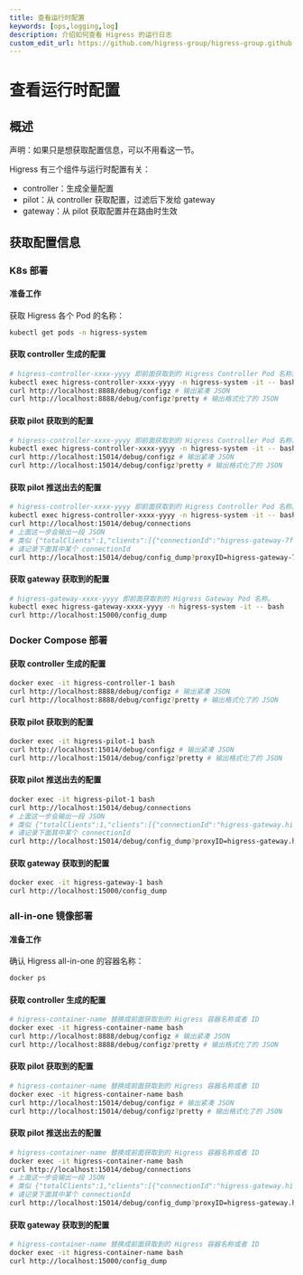 ```yaml
---
title: 查看运行时配置
keywords: [ops,logging,log]
description: 介绍如何查看 Higress 的运行日志
custom_edit_url: https://github.com/higress-group/higress-group.github.io/blob/main/src/content/docs/latest/zh-cn/ops/how-tos/view-configs.md
---
```

# 查看运行时配置

## 概述

声明：如果只是想获取配置信息，可以不用看这一节。

Higress 有三个组件与运行时配置有关：

- controller：生成全量配置
- pilot：从 controller 获取配置，过滤后下发给 gateway
- gateway：从 pilot 获取配置并在路由时生效

## 获取配置信息

### K8s 部署

#### 准备工作

获取 Higress 各个 Pod 的名称：

```bash
kubectl get pods -n higress-system
```

#### 获取 controller 生成的配置

```bash
# higress-controller-xxxx-yyyy 即前面获取到的 Higress Controller Pod 名称。
kubectl exec higress-controller-xxxx-yyyy -n higress-system -it -- bash
curl http://localhost:8888/debug/configz # 输出紧凑 JSON
curl http://localhost:8888/debug/configz?pretty # 输出格式化了的 JSON
```

#### 获取 pilot 获取到的配置

```bash
# higress-controller-xxxx-yyyy 即前面获取到的 Higress Controller Pod 名称。
kubectl exec higress-controller-xxxx-yyyy -n higress-system -it -- bash
curl http://localhost:15014/debug/configz # 输出紧凑 JSON
curl http://localhost:15014/debug/configz?pretty # 输出格式化了的 JSON
```

#### 获取 pilot 推送出去的配置

```bash
# higress-controller-xxxx-yyyy 即前面获取到的 Higress Controller Pod 名称。
kubectl exec higress-controller-xxxx-yyyy -n higress-system -it -- bash
curl http://localhost:15014/debug/connections
# 上面这一步会输出一段 JSON
# 类似 {"totalClients":1,"clients":[{"connectionId":"higress-gateway-7f9f949d64-hmmg8.higress-system-1","connectedAt":"2025-05-12T04:52:23.63339838Z","address":"10.42.0.47:56862","labels":null}]}
# 请记录下面其中某个 connectionId
curl http://localhost:15014/debug/config_dump?proxyID=higress-gateway-7f9f949d64-hmmg8.higress-system-1 # 请替换 proxyID 取值为前面记录的 connectionId
```

#### 获取 gateway 获取到的配置

```bash
# higress-gateway-xxxx-yyyy 即前面获取到的 Higress Gateway Pod 名称。
kubectl exec higress-gateway-xxxx-yyyy -n higress-system -it -- bash
curl http://localhost:15000/config_dump
```

### Docker Compose 部署

#### 获取 controller 生成的配置

```bash
docker exec -it higress-controller-1 bash
curl http://localhost:8888/debug/configz # 输出紧凑 JSON
curl http://localhost:8888/debug/configz?pretty # 输出格式化了的 JSON
```

#### 获取 pilot 获取到的配置

```bash
docker exec -it higress-pilot-1 bash
curl http://localhost:15014/debug/configz # 输出紧凑 JSON
curl http://localhost:15014/debug/configz?pretty # 输出格式化了的 JSON
```

#### 获取 pilot 推送出去的配置

```bash
docker exec -it higress-pilot-1 bash
curl http://localhost:15014/debug/connections
# 上面这一步会输出一段 JSON
# 类似 {"totalClients":1,"clients":[{"connectionId":"higress-gateway.higress-system-1","connectedAt":"2025-05-12T04:52:23.63339838Z","address":"10.42.0.47:56862","labels":null}]}
# 请记录下面其中某个 connectionId
curl http://localhost:15014/debug/config_dump?proxyID=higress-gateway.higress-system-1 # 请替换 proxyID 取值为前面记录的 connectionId
```

#### 获取 gateway 获取到的配置

```bash
docker exec -it higress-gateway-1 bash
curl http://localhost:15000/config_dump
```

### all-in-one 镜像部署

#### 准备工作

确认 Higress all-in-one 的容器名称：

```bash
docker ps
```

#### 获取 controller 生成的配置

```bash
# higress-container-name 替换成前面获取到的 Higress 容器名称或者 ID
docker exec -it higress-container-name bash
curl http://localhost:8888/debug/configz # 输出紧凑 JSON
curl http://localhost:8888/debug/configz?pretty # 输出格式化了的 JSON
```

#### 获取 pilot 获取到的配置

```bash
# higress-container-name 替换成前面获取到的 Higress 容器名称或者 ID
docker exec -it higress-container-name bash
curl http://localhost:15014/debug/configz # 输出紧凑 JSON
curl http://localhost:15014/debug/configz?pretty # 输出格式化了的 JSON
```

#### 获取 pilot 推送出去的配置

```bash
# higress-container-name 替换成前面获取到的 Higress 容器名称或者 ID
docker exec -it higress-container-name bash
curl http://localhost:15014/debug/connections
# 上面这一步会输出一段 JSON
# 类似 {"totalClients":1,"clients":[{"connectionId":"higress-gateway.higress-system-1","connectedAt":"2025-05-12T04:52:23.63339838Z","address":"10.42.0.47:56862","labels":null}]}
# 请记录下面其中某个 connectionId
curl http://localhost:15014/debug/config_dump?proxyID=higress-gateway.higress-system-1 # 请替换 proxyID 取值为前面记录的 connectionId
```

#### 获取 gateway 获取到的配置

```bash
# higress-container-name 替换成前面获取到的 Higress 容器名称或者 ID
docker exec -it higress-container-name bash
curl http://localhost:15000/config_dump
```